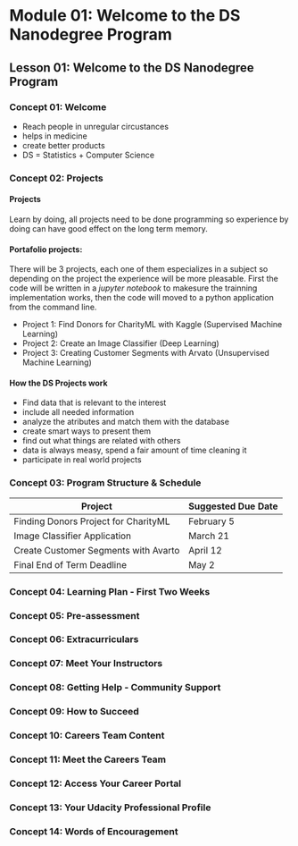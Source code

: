 # Module 01: Welcome to the DS Nanodegree Program

## Lesson 01: Welcome to the DS Nanodegree Program

### Concept 01: Welcome

* Reach people in unregular circustances
* helps in medicine
* create better products
* DS = Statistics + Computer Science

### Concept 02: Projects

#### Projects
Learn by doing, all projects need to be done programming so experience by doing can have good effect on the long term memory.


#### Portafolio projects:

There will be 3 projects, each one of them especializes in a subject so depending on the project the experience will be more pleasable.  First the code will be written in a _jupyter notebook_ to makesure the trainning implementation works, then the code will moved to a python application from the command line.

* Project 1: Find Donors for CharityML with Kaggle (Supervised Machine Learning)
* Project 2: Create an Image Classifier (Deep Learning)
* Project 3: Creating Customer Segments with Arvato (Unsupervised Machine Learning)

#### How the DS Projects work

* Find data that is relevant to the interest
* include all needed information
* analyze the atributes and match them with the database
* create smart ways to present them
* find out what things are related with others
* data is always measy, spend a fair amount of time cleaning it
* participate in real world projects

### Concept 03: Program Structure & Schedule

| Project                              | Suggested Due Date |
|--------------------------------------|--------------------|
| Finding Donors Project for CharityML | February 5         |
| Image Classifier Application         | March 21            |
| Create Customer Segments with Avarto | April 12            |
| Final End of Term Deadline           | May 2              |

### Concept 04: Learning Plan - First Two Weeks

### Concept 05: Pre-assessment

### Concept 06: Extracurriculars

### Concept 07: Meet Your Instructors

### Concept 08: Getting Help - Community Support

### Concept 09: How to Succeed

### Concept 10: Careers Team Content

### Concept 11: Meet the Careers Team

### Concept 12: Access Your Career Portal

### Concept 13: Your Udacity Professional Profile

### Concept 14: Words of Encouragement
